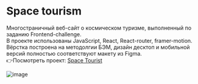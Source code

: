 # Space tourism 
Многостраничный веб-сайт о космическом туризме, выполненный по заданию Frontend-challenge. </br>
В проекте использованы JavaScript, React, React-router, framer-motion. </br>
Вёрстка построена на методолгии БЭМ, дизайн десктоп и мобильной версий полностью соответствуют макету из Figma. </br>
👉Посмотреть проект: [Space Tourist](https://space-tourist-react.vercel.app/home)


![image](https://github.com/ZverevichLeonid/space-tourist-react/assets/97947306/e62975d3-fb71-463b-9727-a8dfe2ddb0d1)
